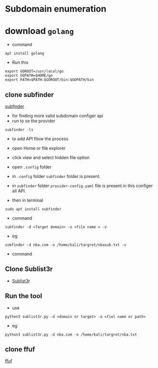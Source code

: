 # Subdomain enumeration

#  download `golang` 
- command
```
apt install golang
```
- Run this
```
export GOROOT=/usr/local/go
export GOPATH=$HOME/go
export PATH=$PATH:$GOROOT/bin:$GOPATH/bin
```



## clone subfinder
[subfinder](https://github.com/projectdiscovery/subfinder.git)

- for finding more valid subdomain configer api 
- run to se the provider
```
subfinder -ls 
```

- to add API fllow the process
- open Home or file explorer 
- click view and select hidden file option 
- open `.config` folder 
- in `.config` folder `subfinder`  folder is present.
-  in `subfinder` folder `provider-config.yaml` file is present in this configer all API.

- then in terminal 

```
sudo apt install subfinder

 ```

- command 

```
subfinder -d <Target domain> -o <file name > -v
```

- eg
```
subfinder -d nba.com -o /home/kali/targret/nbasub.txt -v
```


 
- command 
 


## Clone Sublist3r
 
- [Sublist3r](https://github.com/aboul3la/Sublist3r.git)
 

## Run the tool 
- use 
```
python3 sublist3r.py -d <domain or target> -o <fiel name or path>   
```

- eg
```
python3 sublist3r.py -d nba.com -o /home/kali/targret/nba.txt   
```

## clone ffuf 
[ffuf](https://github.com/ffuf/ffuf.git)




